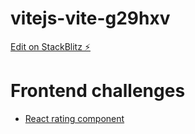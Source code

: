 # vitejs-vite-g29hxv

[Edit on StackBlitz ⚡️](https://stackblitz.com/edit/vitejs-vite-g29hxv)

# Frontend challenges

- [React rating component](https://vitejs-vite-g29hxv--3000.local.webcontainer.io/Ratings)
